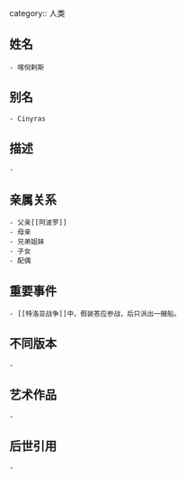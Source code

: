 category:: 人类
## 姓名
	- 喀倪剌斯
## 别名
	- Cinyras
## 描述
	-
## 亲属关系
	- 父亲[[阿波罗]]
	- 母亲
	- 兄弟姐妹
	- 子女
	- 配偶
## 重要事件
	- [[特洛亚战争]]中，假装答应参战，后只派出一艘船。
## 不同版本
	-
## 艺术作品
	-
## 后世引用
	-
